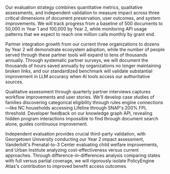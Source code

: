 
Our evaluation strategy combines quantitative metrics, qualitative assessments, and independent validation to measure impact across three critical dimensions of document preservation, user outcomes, and system improvements. We will track progress from a baseline of 500 documents to 50,000 in Year 1 and 100,000 by Year 2, while monitoring API usage patterns that we expect to reach one million calls monthly by grant end.

Partner integration growth from our current three organizations to dozens by Year 2 will demonstrate ecosystem adoption, while the number of people served through these partner tools will expand to tens of thousands annually. Through systematic partner surveys, we will document the thousands of hours saved annually by organizations no longer maintaining broken links, and our standardized benchmark will validate substantial improvement in LLM accuracy when AI tools access our authoritative sources.

Qualitative assessment through quarterly partner interviews captures workflow improvements and user stories. We'll develop case studies of families discovering categorical eligibility through rules engine connections—like NC households accessing Lifeline through SNAP's 200% FPL threshold. Developer feedback on our knowledge graph API, revealing hidden program interactions impossible to find through document search alone, guides continuous improvement.

Independent evaluation provides crucial third-party validation, with Georgetown University conducting our Year 2 impact assessment, Vanderbilt's Prenatal-to-3 Center evaluating child welfare improvements, and Urban Institute analyzing cost-effectiveness versus current approaches. Through difference-in-differences analysis comparing states with full versus partial coverage, we will rigorously isolate PolicyEngine Atlas's contribution to improved benefit access outcomes.